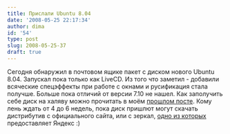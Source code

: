 ```yaml
---
title: Прислали Ubuntu 8.04
date: '2008-05-25 22:17:34'
author: dima
id: '54'
type: post
slug: 2008-05-25-37
draft: true
---
```


Сегодня обнаружил в почтовом ящике пакет с диском нового Ubuntu 8.04. Запускал пока только как LiveCD. Из того что заметил - добавили всяческие спецэффекты при работе с окнами и русификация стала получше. Больше пока отличий от версии 7.10 не нашел. Как заполучить себе диск на халяву можно прочитать в моём [прошлом посте](/blog/2008-03-27-20). Кому лень ждать от 4 до 6 недель, пока диск пришлют могут скачать дистрибутив с официального сайта, или с зеркал, [одно из которых](http://mirror.yandex.ru/www/) предоставляет Яндекс :)